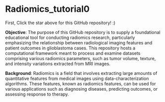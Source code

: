 # Radiomics_tutorial0

First, Click the star above for this GitHub repository! :)

**Objective**: The purpose of this GitHub repository is to supply a foundational educational tool for conducting radiomics research, particularly emphasizing the relationship between radiological imaging features and patient outcomes in glioblastoma cases. This repository hosts a computational framework meant to process and examine datasets comprising various radiomics parameters, such as tumor volume, texture, and intensity variations extracted from MRI images.


**Background**:
Radiomics is a field that involves extracting large amounts of quantitative features from medical images using data-characterization algorithms. These features, known as radiomics features, can be used for various applications such as diagnosing diseases, predicting outcomes, or assessing response to therapy.

